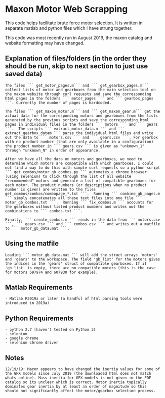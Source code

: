 # Maxon Motor Web Scrapping 
This code helps facilitate brute force motor selection. It is written in separate matlab and python files which I have strung together.

This code was most recently run in August 2019, the maxon catalog and website formatting may have changed. 


## Explanation of files/folders (in the order they should be run, skip to next section to just use saved data)
    The files ``` get_motor_pages.m``` and ``` get_gearbox_pages.m``` collect lists of motor and gearboxes from the main selection tool on the maxon website through curl requests and save the corresponding html pages in the folders ``` motor_pages ``` and ``` gearbox_pages ```. Currently the number of pages is hardcoded.

    The files ``` get_maxon_motor.m``` and ``` get_maxon_gear.m``` get the actual data for the corresponding motors and gearboxes from the lists generated by the previous scripts and save the corresponding html pages in individual files in the folders ``` motors ``` and ``` gears ```.  The scripts ``` extract_motor_data.m ``` and ``` extract_gearbox_datam ``` parse the individual html files and write out the data to ``` motors.csv ``` and ``` gears.csv ```. For gearbox with no product number (that are only available in a configuration) the product number in ``` gears.csv ``` is given as "unknown_1" through "unknown_N" in order of appearance. 

    After we have all the data on motors and gearboxes, we need to determine which motors are compatible with which gearboxes. I could not find a way to do this with simple curl requests so a python script ``` get_combos/motor_gb_combos.py ``` automates a chrome browser (using selenium) to click through the list of all website "recommended" motors and generate a list of compatible gearboxes for each motor. The product numbers (or descriptions when no product number is given) are written to the files ``` get_combos/combos/combopage_*.txt ```.  Running ``` combine_gb_pages.m ``` simply concatenates all these text files into one file ``` motor_gb_combos.txt ```.  Running ``` fix_combos.m ``` accounts for the gearboxes without listed product numbers and writes out the combinations to ``` combos.txt ```. 

    Finally, ``` create_combos.m ``` reads in the data from ``` motors.csv ```, ``` gears.csv ``` and ``` combos.csv ``` and writes out a matfile to ``` motor_gb_data.mat ```. 

## Using the matfile
    Loading ``` motor_gb_data.mat ``` will add the struct arrays 'motors' and 'gears' to the workspace. The field 'gb_list' for the motors gives the indices in the 'gears' struct of compatible gearboxes. If if 'gb_list' is empty, there are no compatible motors (this is the case for motors 597974 and 607930 for example). 

## Matlab Requirements 
    - Matlab R2019a or later (a handful of html parsing tools were introduced in 2019a)

## Python Requirements 
    - python 2.7 (haven't tested on Python 3)
    - selenium
    - google chrome 
    - selenium chrome driver
    
    
## Notes
    12/19/19: Maxon appears to have changed the inertia values for some of the GPX models since July 2019 (the downloaded html does not match whats online). Mass inertia for GPX models is not given in the PDF catalog so its unclear which is correct. Motor inertia typically dominates gear inertia by at least an order of magnitude so this should not significantly affect the motor/gearbox selection process.     
